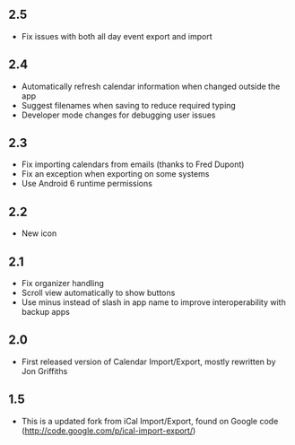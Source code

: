 ## 2.5
  * Fix issues with both all day event export and import

## 2.4
  * Automatically refresh calendar information when changed outside the app
  * Suggest filenames when saving to reduce required typing
  * Developer mode changes for debugging user issues

## 2.3
  * Fix importing calendars from emails (thanks to Fred Dupont)
  * Fix an exception when exporting on some systems
  * Use Android 6 runtime permissions

## 2.2
  * New icon

## 2.1
  * Fix organizer handling
  * Scroll view automatically to show buttons
  * Use minus instead of slash in app name to improve interoperability with backup apps

## 2.0
  * First released version of Calendar Import/Export, mostly rewritten by Jon Griffiths

## 1.5
  * This is a updated fork from iCal Import/Export, found on Google code (http://code.google.com/p/ical-import-export/)
